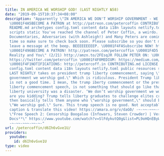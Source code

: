```yaml
---
title: IN AMERICA WE WORSHIP GOD! (LAST NIGHTLY №58)
date: "2019-09-15T10:37:34+08:00"
description: "Apparently \"IN AMERICA WE DON'T WORSHIP GOVERNMENT - WE WORSHIP GOD!\"
  \U0001F4A5BECOME A PATRON at http://patreon.com/petercoffin CONTRIBUTING.md LICENSE
  README.md archetypes config.toml content data i18n layouts netlify.toml public resources
  scripts static You've reached the channel of Peter Coffin, a weirdo. Very Important
  Documentaries, Adversaries (with Ashleigh!) and Many Peters are coming out all the
  time so make sure to check back soon. Please subscribe so you don't miss any and
  leave a message at the beep. BEEEEEEEEEP. \U0001F4FASubscribe NOW! http://petercoff.in/subscribe
  \U0001F496BECOME A PATRON! http://patreon.com/petercoffin \U0001F4D5 pre-order \"Custom
  Reality and You\" (2/21) http://amzn.to/2FEsqJR FOLLOW PETER ON: \U0001F426TWITTER:
  https://twitter.com/petercoffin \U0001F4F0MEDIUM: https://medium.com/@petercoffin
  \U0001F4F1NOTIFICATIONS: http://petercoff.in CONTRIBUTING.md LICENSE README.md archetypes
  config.toml content data i18n layouts netlify.toml public resources scripts static
  LAST NIGHTLY takes on president trump liberty commencement, saying \"we dont worship
  government we worship god.\" Which is ridiculous. President Trump liberty speech
  is not a good time. I mean, the trump iberty commencement or the president trump
  liberty commencement speech, is not something that should go like that. Trump at
  liberty university was a disaster. ‘We don’t worship government we worship god’,
  are you kidding? Trump tells liberty graduates to challenge elites critics, and
  then basically tells them anyone who \"worship government,\" should be in trouble?
  \"We worship god.\" Sure. This trump speech is no good. Not acceptable. Help us
  caption & translate this video! https://amara.org/v/daG0/ -~-~~-~~~-~~-~- NEW VIDEO:
  \"Free Speech 2: Censorship Boogaloo (Infowars, Steven Crowder) | Very Important
  Docs²³\" https://www.youtube.com/watch?v=SlFdykutQ0g&list=PL9oHQnEByWyXObkJN9YYQS9hxBjpN8RLG
  -~-~~-~~~-~~-~-"
url: /petercoffin/d6Ih6vGve1U/
providers:
  youtube:
    id: d6Ih6vGve1U
type: video
---
```

